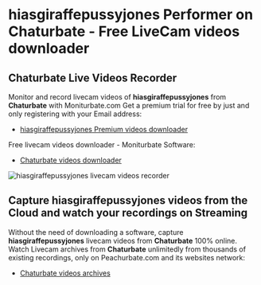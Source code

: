 # hiasgiraffepussyjones Performer on Chaturbate - Free LiveCam videos downloader

## Chaturbate Live Videos Recorder

Monitor and record livecam videos of **hiasgiraffepussyjones** from **Chaturbate** with Moniturbate.com
Get a premium trial for free by just and only registering with your Email address:
* [hiasgiraffepussyjones Premium videos downloader](https://moniturbate.com/request-demo-licence-key.html)

Free livecam videos downloader - Moniturbate Software:
* [Chaturbate videos downloader](https://moniturbate.com/moniturbate-download-software.html)

![hiasgiraffepussyjones livecam videos recorder](https://peachurnet.com/templates/moniturbate-software.png)


## Capture hiasgiraffepussyjones videos from the Cloud and watch your recordings on Streaming

Without the need of downloading a software, capture **hiasgiraffepussyjones** livecam videos from **Chaturbate** 100% online.
Watch Livecam archives from **Chaturbate** unlimitedly from thousands of existing recordings, only on Peachurbate.com and its websites network:
* [Chaturbate videos archives](https://peachurnet.com/)